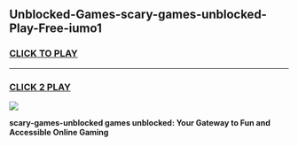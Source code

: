 
## Unblocked-Games-scary-games-unblocked-Play-Free-iumo1
<h3>
<a href="https://premium76.site?title=scary-games-unblocked&ref=17A">CLICK TO PLAY</a></h3>
<hr>

<h3>
<a href="https://premium76.site?title=scary-games-unblocked&ref=17A">CLICK 2 PLAY</a>
  
</h3>

<a href="https://premium76.site?title=scary-games-unblocked&ref=17A"><img src="https://clearcache.store/games.png"></a>


**scary-games-unblocked games unblocked: Your Gateway to Fun and Accessible Online Gaming**
